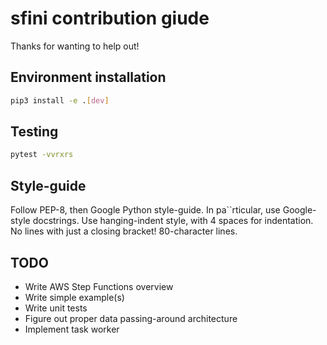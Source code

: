 # sfini contribution giude
Thanks for wanting to help out!

## Environment installation
```bash
pip3 install -e .[dev]
```

## Testing
```bash
pytest -vvrxrs
```

## Style-guide
Follow PEP-8, then Google Python style-guide. In pa``rticular, use
Google-style docstrings. Use hanging-indent style, with 4 spaces for
indentation. No lines with just a closing bracket! 80-character lines.

## TODO
- Write AWS Step Functions overview
- Write simple example(s)
- Write unit tests
- Figure out proper data passing-around architecture
- Implement task worker

